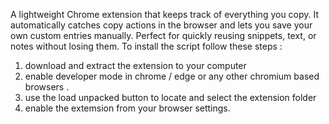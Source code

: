 A lightweight Chrome extension that keeps track of everything you copy. It automatically catches copy actions in the browser and lets you save your own custom entries manually. Perfect for quickly reusing snippets, text, or notes without losing them.
To install the script follow these steps :

1. download and extract the extension to your computer
2. enable developer mode in chrome / edge or any other chromium based browsers .
3. use the load unpacked button to locate and select the extension folder
4. enable the extemsion from your browser settings.
